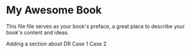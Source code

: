 # My Awesome Book

This file file serves as your book's preface, a great place to describe your book's content and ideas.


Adding a section about DR
Case 1
Case 2